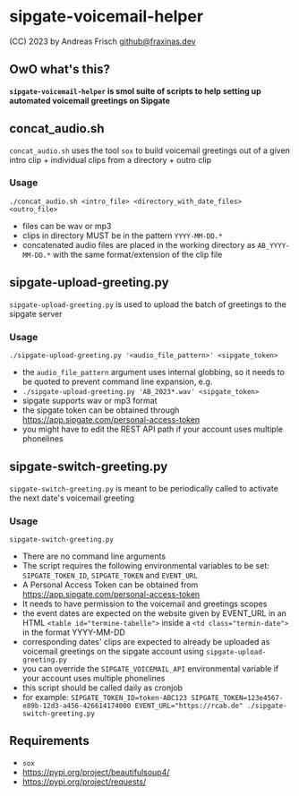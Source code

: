 # sipgate-voicemail-helper

(CC) 2023 by Andreas Frisch <github@fraxinas.dev>

## OwO what's this?
**`sipgate-voicemail-helper` is smol suite of scripts to help setting up automated voicemail greetings on Sipgate**

## concat_audio.sh
`concat_audio.sh` uses the tool `sox` to build voicemail greetings out of a given intro clip + individual clips from a directory + outro clip

### Usage
`./concat_audio.sh <intro_file> <directory_with_date_files> <outro_file>`
* files can be wav or mp3
* clips in directory MUST be in the pattern `YYYY-MM-DD.*`
* concatenated audio files are placed in the working directory as `AB_YYYY-MM-DD.*` with the same format/extension of the clip file

## sipgate-upload-greeting.py
`sipgate-upload-greeting.py` is used to upload the batch of greetings to the sipgate server

### Usage
`./sipgate-upload-greeting.py '<audio_file_pattern>' <sipgate_token>`
* the `audio_file_pattern` argument uses internal globbing, so it needs to be quoted to prevent command line expansion, e.g.
* `./sipgate-upload-greeting.py 'AB_2023*.wav' <sipgate_token>`
* sipgate supports wav or mp3 format
* the sipgate token can be obtained through https://app.sipgate.com/personal-access-token
* you might have to edit the REST API path if your account uses multiple phonelines

## sipgate-switch-greeting.py
`sipgate-switch-greeting.py` is meant to be periodically called to activate the next date's voicemail greeting

### Usage
`sipgate-switch-greeting.py`
* There are no command line arguments
* The script requires the following environmental variables to be set: `SIPGATE_TOKEN_ID`, `SIPGATE_TOKEN` and `EVENT_URL`
* A Personal Access Token can be obtained from https://app.sipgate.com/personal-access-token
* It needs to have permission to the voicemail and greetings scopes
* the event dates are expected on the website given by EVENT_URL in an HTML `<table id="termine-tabelle">` inside a `<td class="termin-date">` in the format YYYY-MM-DD
* corresponding dates' clips are expected to already be uploaded as voicemail greetings on the sipgate account using `sipgate-upload-greeting.py`
* you can override the `SIPGATE_VOICEMAIL_API` environmental variable if your account uses multiple phonelines
* this script should be called daily as cronjob
* for example: `SIPGATE_TOKEN_ID=token-ABC123 SIPGATE_TOKEN=123e4567-e89b-12d3-a456-426614174000 EVENT_URL="https://rcab.de" ./sipgate-switch-greeting.py`

## Requirements
* `sox`
* https://pypi.org/project/beautifulsoup4/
* https://pypi.org/project/requests/
